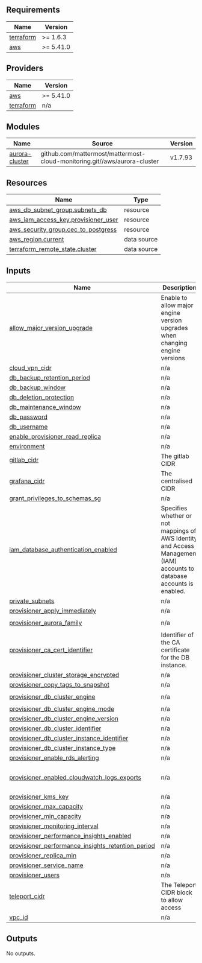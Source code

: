 ## Requirements

| Name | Version |
|------|---------|
| <a name="requirement_terraform"></a> [terraform](#requirement\_terraform) | >= 1.6.3 |
| <a name="requirement_aws"></a> [aws](#requirement\_aws) | >= 5.41.0 |

## Providers

| Name | Version |
|------|---------|
| <a name="provider_aws"></a> [aws](#provider\_aws) | >= 5.41.0 |
| <a name="provider_terraform"></a> [terraform](#provider\_terraform) | n/a |

## Modules

| Name | Source | Version |
|------|--------|---------|
| <a name="module_aurora-cluster"></a> [aurora-cluster](#module\_aurora-cluster) | github.com/mattermost/mattermost-cloud-monitoring.git//aws/aurora-cluster | v1.7.93 |

## Resources

| Name | Type |
|------|------|
| [aws_db_subnet_group.subnets_db](https://registry.terraform.io/providers/hashicorp/aws/latest/docs/resources/db_subnet_group) | resource |
| [aws_iam_access_key.provisioner_user](https://registry.terraform.io/providers/hashicorp/aws/latest/docs/resources/iam_access_key) | resource |
| [aws_security_group.cec_to_postgress](https://registry.terraform.io/providers/hashicorp/aws/latest/docs/resources/security_group) | resource |
| [aws_region.current](https://registry.terraform.io/providers/hashicorp/aws/latest/docs/data-sources/region) | data source |
| [terraform_remote_state.cluster](https://registry.terraform.io/providers/hashicorp/terraform/latest/docs/data-sources/remote_state) | data source |

## Inputs

| Name | Description | Type | Default | Required |
|------|-------------|------|---------|:--------:|
| <a name="input_allow_major_version_upgrade"></a> [allow\_major\_version\_upgrade](#input\_allow\_major\_version\_upgrade) | Enable to allow major engine version upgrades when changing engine versions | `bool` | `false` | no |
| <a name="input_cloud_vpn_cidr"></a> [cloud\_vpn\_cidr](#input\_cloud\_vpn\_cidr) | n/a | `list(string)` | n/a | yes |
| <a name="input_db_backup_retention_period"></a> [db\_backup\_retention\_period](#input\_db\_backup\_retention\_period) | n/a | `string` | n/a | yes |
| <a name="input_db_backup_window"></a> [db\_backup\_window](#input\_db\_backup\_window) | n/a | `string` | n/a | yes |
| <a name="input_db_deletion_protection"></a> [db\_deletion\_protection](#input\_db\_deletion\_protection) | n/a | `bool` | `true` | no |
| <a name="input_db_maintenance_window"></a> [db\_maintenance\_window](#input\_db\_maintenance\_window) | n/a | `string` | n/a | yes |
| <a name="input_db_password"></a> [db\_password](#input\_db\_password) | n/a | `string` | n/a | yes |
| <a name="input_db_username"></a> [db\_username](#input\_db\_username) | n/a | `string` | n/a | yes |
| <a name="input_enable_provisioner_read_replica"></a> [enable\_provisioner\_read\_replica](#input\_enable\_provisioner\_read\_replica) | n/a | `bool` | `true` | no |
| <a name="input_environment"></a> [environment](#input\_environment) | n/a | `string` | n/a | yes |
| <a name="input_gitlab_cidr"></a> [gitlab\_cidr](#input\_gitlab\_cidr) | The gitlab CIDR | `list(any)` | n/a | yes |
| <a name="input_grafana_cidr"></a> [grafana\_cidr](#input\_grafana\_cidr) | The centralised CIDR | `list(any)` | n/a | yes |
| <a name="input_grant_privileges_to_schemas_sg"></a> [grant\_privileges\_to\_schemas\_sg](#input\_grant\_privileges\_to\_schemas\_sg) | n/a | `string` | `""` | no |
| <a name="input_iam_database_authentication_enabled"></a> [iam\_database\_authentication\_enabled](#input\_iam\_database\_authentication\_enabled) | Specifies whether or not mappings of AWS Identity and Access Management (IAM) accounts to database accounts is enabled. | `bool` | `false` | no |
| <a name="input_private_subnets"></a> [private\_subnets](#input\_private\_subnets) | n/a | `list(string)` | n/a | yes |
| <a name="input_provisioner_apply_immediately"></a> [provisioner\_apply\_immediately](#input\_provisioner\_apply\_immediately) | n/a | `bool` | `false` | no |
| <a name="input_provisioner_aurora_family"></a> [provisioner\_aurora\_family](#input\_provisioner\_aurora\_family) | n/a | `string` | `"aurora-postgresql14"` | no |
| <a name="input_provisioner_ca_cert_identifier"></a> [provisioner\_ca\_cert\_identifier](#input\_provisioner\_ca\_cert\_identifier) | Identifier of the CA certificate for the DB instance. | `string` | `"rds-ca-rsa4096-g1"` | no |
| <a name="input_provisioner_cluster_storage_encrypted"></a> [provisioner\_cluster\_storage\_encrypted](#input\_provisioner\_cluster\_storage\_encrypted) | n/a | `bool` | `true` | no |
| <a name="input_provisioner_copy_tags_to_snapshot"></a> [provisioner\_copy\_tags\_to\_snapshot](#input\_provisioner\_copy\_tags\_to\_snapshot) | n/a | `bool` | `true` | no |
| <a name="input_provisioner_db_cluster_engine"></a> [provisioner\_db\_cluster\_engine](#input\_provisioner\_db\_cluster\_engine) | n/a | `string` | `"aurora-postgresql"` | no |
| <a name="input_provisioner_db_cluster_engine_mode"></a> [provisioner\_db\_cluster\_engine\_mode](#input\_provisioner\_db\_cluster\_engine\_mode) | n/a | `string` | `"provisioned"` | no |
| <a name="input_provisioner_db_cluster_engine_version"></a> [provisioner\_db\_cluster\_engine\_version](#input\_provisioner\_db\_cluster\_engine\_version) | n/a | `string` | `"14.10"` | no |
| <a name="input_provisioner_db_cluster_identifier"></a> [provisioner\_db\_cluster\_identifier](#input\_provisioner\_db\_cluster\_identifier) | n/a | `string` | n/a | yes |
| <a name="input_provisioner_db_cluster_instance_identifier"></a> [provisioner\_db\_cluster\_instance\_identifier](#input\_provisioner\_db\_cluster\_instance\_identifier) | n/a | `string` | n/a | yes |
| <a name="input_provisioner_db_cluster_instance_type"></a> [provisioner\_db\_cluster\_instance\_type](#input\_provisioner\_db\_cluster\_instance\_type) | n/a | `string` | `"db.serverless"` | no |
| <a name="input_provisioner_enable_rds_alerting"></a> [provisioner\_enable\_rds\_alerting](#input\_provisioner\_enable\_rds\_alerting) | n/a | `bool` | `false` | no |
| <a name="input_provisioner_enabled_cloudwatch_logs_exports"></a> [provisioner\_enabled\_cloudwatch\_logs\_exports](#input\_provisioner\_enabled\_cloudwatch\_logs\_exports) | n/a | `list(string)` | <pre>[<br>  "postgresql"<br>]</pre> | no |
| <a name="input_provisioner_kms_key"></a> [provisioner\_kms\_key](#input\_provisioner\_kms\_key) | n/a | `string` | n/a | yes |
| <a name="input_provisioner_max_capacity"></a> [provisioner\_max\_capacity](#input\_provisioner\_max\_capacity) | n/a | `number` | `4` | no |
| <a name="input_provisioner_min_capacity"></a> [provisioner\_min\_capacity](#input\_provisioner\_min\_capacity) | n/a | `number` | `0.5` | no |
| <a name="input_provisioner_monitoring_interval"></a> [provisioner\_monitoring\_interval](#input\_provisioner\_monitoring\_interval) | n/a | `number` | n/a | yes |
| <a name="input_provisioner_performance_insights_enabled"></a> [provisioner\_performance\_insights\_enabled](#input\_provisioner\_performance\_insights\_enabled) | n/a | `bool` | n/a | yes |
| <a name="input_provisioner_performance_insights_retention_period"></a> [provisioner\_performance\_insights\_retention\_period](#input\_provisioner\_performance\_insights\_retention\_period) | n/a | `number` | n/a | yes |
| <a name="input_provisioner_replica_min"></a> [provisioner\_replica\_min](#input\_provisioner\_replica\_min) | n/a | `number` | n/a | yes |
| <a name="input_provisioner_service_name"></a> [provisioner\_service\_name](#input\_provisioner\_service\_name) | n/a | `string` | `"provisioner"` | no |
| <a name="input_provisioner_users"></a> [provisioner\_users](#input\_provisioner\_users) | n/a | `list(string)` | n/a | yes |
| <a name="input_teleport_cidr"></a> [teleport\_cidr](#input\_teleport\_cidr) | The Teleport CIDR block to allow access | `list(string)` | n/a | yes |
| <a name="input_vpc_id"></a> [vpc\_id](#input\_vpc\_id) | n/a | `string` | n/a | yes |

## Outputs

No outputs.
